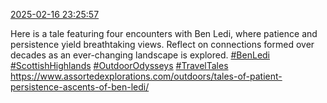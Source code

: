 [2025-02-16 23:25:57](https://mstdn.social/@hill_wanderer/114016148324320694)

Here is a tale featuring four encounters with Ben Ledi, where patience and persistence yield breathtaking views. Reflect on connections formed over decades as an ever-changing landscape is explored. <a href="https://mstdn.social/tags/BenLedi" class="mention hashtag" rel="tag">#BenLedi</a> <a href="https://mstdn.social/tags/ScottishHighlands" class="mention hashtag" rel="tag">#ScottishHighlands</a> <a href="https://mstdn.social/tags/OutdoorOdysseys" class="mention hashtag" rel="tag">#OutdoorOdysseys</a> <a href="https://mstdn.social/tags/TravelTales" class="mention hashtag" rel="tag">#TravelTales</a> <a href="https://www.assortedexplorations.com/outdoors/tales-of-patient-persistence-ascents-of-ben-ledi/" target="_blank" rel="nofollow noopener noreferrer" translate="no">https://www.assortedexplorations.com/outdoors/tales-of-patient-persistence-ascents-of-ben-ledi/</a>